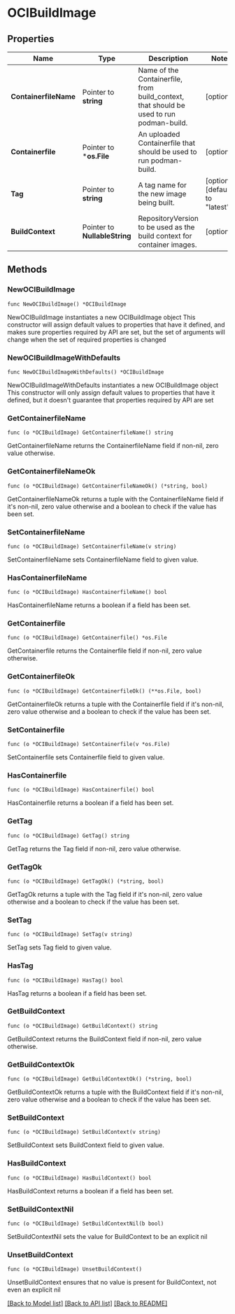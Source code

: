 # OCIBuildImage

## Properties

Name | Type | Description | Notes
------------ | ------------- | ------------- | -------------
**ContainerfileName** | Pointer to **string** | Name of the Containerfile, from build_context, that should be used to run podman-build. | [optional] 
**Containerfile** | Pointer to ***os.File** | An uploaded Containerfile that should be used to run podman-build. | [optional] 
**Tag** | Pointer to **string** | A tag name for the new image being built. | [optional] [default to "latest"]
**BuildContext** | Pointer to **NullableString** | RepositoryVersion to be used as the build context for container images. | [optional] 

## Methods

### NewOCIBuildImage

`func NewOCIBuildImage() *OCIBuildImage`

NewOCIBuildImage instantiates a new OCIBuildImage object
This constructor will assign default values to properties that have it defined,
and makes sure properties required by API are set, but the set of arguments
will change when the set of required properties is changed

### NewOCIBuildImageWithDefaults

`func NewOCIBuildImageWithDefaults() *OCIBuildImage`

NewOCIBuildImageWithDefaults instantiates a new OCIBuildImage object
This constructor will only assign default values to properties that have it defined,
but it doesn't guarantee that properties required by API are set

### GetContainerfileName

`func (o *OCIBuildImage) GetContainerfileName() string`

GetContainerfileName returns the ContainerfileName field if non-nil, zero value otherwise.

### GetContainerfileNameOk

`func (o *OCIBuildImage) GetContainerfileNameOk() (*string, bool)`

GetContainerfileNameOk returns a tuple with the ContainerfileName field if it's non-nil, zero value otherwise
and a boolean to check if the value has been set.

### SetContainerfileName

`func (o *OCIBuildImage) SetContainerfileName(v string)`

SetContainerfileName sets ContainerfileName field to given value.

### HasContainerfileName

`func (o *OCIBuildImage) HasContainerfileName() bool`

HasContainerfileName returns a boolean if a field has been set.

### GetContainerfile

`func (o *OCIBuildImage) GetContainerfile() *os.File`

GetContainerfile returns the Containerfile field if non-nil, zero value otherwise.

### GetContainerfileOk

`func (o *OCIBuildImage) GetContainerfileOk() (**os.File, bool)`

GetContainerfileOk returns a tuple with the Containerfile field if it's non-nil, zero value otherwise
and a boolean to check if the value has been set.

### SetContainerfile

`func (o *OCIBuildImage) SetContainerfile(v *os.File)`

SetContainerfile sets Containerfile field to given value.

### HasContainerfile

`func (o *OCIBuildImage) HasContainerfile() bool`

HasContainerfile returns a boolean if a field has been set.

### GetTag

`func (o *OCIBuildImage) GetTag() string`

GetTag returns the Tag field if non-nil, zero value otherwise.

### GetTagOk

`func (o *OCIBuildImage) GetTagOk() (*string, bool)`

GetTagOk returns a tuple with the Tag field if it's non-nil, zero value otherwise
and a boolean to check if the value has been set.

### SetTag

`func (o *OCIBuildImage) SetTag(v string)`

SetTag sets Tag field to given value.

### HasTag

`func (o *OCIBuildImage) HasTag() bool`

HasTag returns a boolean if a field has been set.

### GetBuildContext

`func (o *OCIBuildImage) GetBuildContext() string`

GetBuildContext returns the BuildContext field if non-nil, zero value otherwise.

### GetBuildContextOk

`func (o *OCIBuildImage) GetBuildContextOk() (*string, bool)`

GetBuildContextOk returns a tuple with the BuildContext field if it's non-nil, zero value otherwise
and a boolean to check if the value has been set.

### SetBuildContext

`func (o *OCIBuildImage) SetBuildContext(v string)`

SetBuildContext sets BuildContext field to given value.

### HasBuildContext

`func (o *OCIBuildImage) HasBuildContext() bool`

HasBuildContext returns a boolean if a field has been set.

### SetBuildContextNil

`func (o *OCIBuildImage) SetBuildContextNil(b bool)`

 SetBuildContextNil sets the value for BuildContext to be an explicit nil

### UnsetBuildContext
`func (o *OCIBuildImage) UnsetBuildContext()`

UnsetBuildContext ensures that no value is present for BuildContext, not even an explicit nil

[[Back to Model list]](../README.md#documentation-for-models) [[Back to API list]](../README.md#documentation-for-api-endpoints) [[Back to README]](../README.md)


